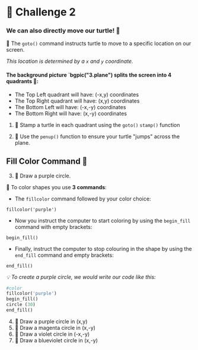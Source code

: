 # 🚩 Challenge 2

### We can also directly move our turtle! 📍

🦉 The `goto()` command instructs turtle to move to a specific location on our screen. 

*This location is determined by a `x` and `y` coordinate.*

#### The background picture `bgpic("3.plane") splits the screen into 4 quadrants 📝:

- The Top Left quadrant will have: (-x,y) coordinates
- The Top Right quadrant will have: (x,y) coordinates
- The Bottom Left will have: (-x,-y) coordinates
- The Bottom Right will have: (x,-y) coordinates

1. 🚩 Stamp a turtle in each quadrant using the `goto()` `stamp()` function
   
2. 🚩 Use the `penup()` function to ensure your turtle "jumps" across the plane.

## Fill Color Command 🎨

3. 🚩 Draw a purple circle.

🦉 To color shapes you use **3 commands**:

- The `fillcolor` command followed by your color choice: 

`fillcolor('purple')`  


- Now you instruct the computer to start coloring by using the `begin_fill` command with empty brackets: 

`begin_fill()`  

- Finally, instruct the computer to stop colouring in the shape by using the `end_fill` command and empty brackets:   

`end_fill()`  

*💡 To create a purple circle, we would write our code like this:*


```py
#color
fillcolor('purple')
begin_fill()
circle (30)
end_fill()
```

4. 🚩 Draw a purple circle in (x,y)
5. 🚩 Draw a magenta circle in (x,-y)
6. 🚩 Draw a violet circle in (-x,-y)
7. 🚩 Draw a blueviolet circle in (x,-y)